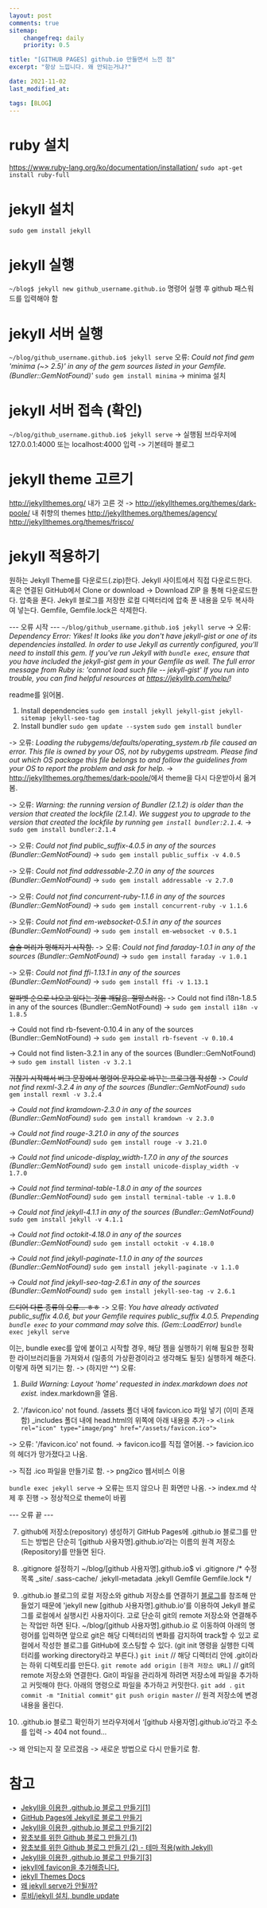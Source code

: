 ```yaml
---
layout: post
comments: true
sitemap:
    changefreq: daily
    priority: 0.5

title: "[GITHUB PAGES] github.io 만들면서 느낀 점"
excerpt: "항상 느낍니다. 왜 안되는거냐?"

date: 2021-11-02
last_modified_at: 

tags: [BLOG]
---
```


# ruby 설치
<https://www.ruby-lang.org/ko/documentation/installation/>
`sudo apt-get install ruby-full`

# jekyll 설치
`sudo gem install jekyll`

# jekyll 실행
`~/blog$ jekyll new github_username.github.io`
명령어 실행 후 github 패스워드를 입력해야 함

# jekyll 서버 실행
`~/blog/github_username.github.io$ jekyll serve`
오류: _Could not find gem 'minima (~> 2.5)' in any of the gem sources listed in your Gemfile. (Bundler::GemNotFound)'_
`sudo gem install minima` -> minima 설치

# jekyll 서버 접속 (확인)
`~/blog/github_username.github.io$ jekyll serve` -> 실행됨
브라우저에 127.0.0.1:4000 또는 localhost:4000 입력
-> 기본테마 블로그

# jekyll theme 고르기
<http://jekyllthemes.org/>
내가 고른 것 -> http://jekyllthemes.org/themes/dark-poole/
내 취향의 themes
http://jekyllthemes.org/themes/agency/
http://jekyllthemes.org/themes/frisco/

# jekyll 적용하기
원하는 Jekyll Theme를 다운로드(.zip)한다.
Jekyll 사이트에서 직접 다운로드한다.
혹은 연결된 GitHub에서 Clone or download -> Download ZIP 을 통해 다운로드한다.
압축을 푼다.
Jekyll 블로그를 저장한 로컬 디렉터리에 압축 푼 내용을 모두 복사하여 넣는다.
Gemfile, Gemfile.lock은 삭제한다.

--- 오류 시작 ---
`~/blog/github_username.github.io$ jekyll serve`
-> 오류: _Dependency Error: Yikes! It looks like you don't have jekyll-gist or one of its dependencies installed. In order to use Jekyll as currently configured, you'll need to install this gem. If you've run Jekyll with `bundle exec`, ensure that you have included the jekyll-gist gem in your Gemfile as well. The full error message from Ruby is: 'cannot load such file -- jekyll-gist' If you run into trouble, you can find helpful resources at https://jekyllrb.com/help/!_

readme를 읽어봄.
1. Install dependencies
`sudo gem install jekyll jekyll-gist jekyll-sitemap jekyll-seo-tag`
2. Install bundler
`sudo gem update --system`
`sudo gem install bundler`

-> 오류: *Loading the rubygems/defaults/operating_system.rb file caused an error. This file is owned by your OS, not by rubygems upstream. Please find out which OS package this file belongs to and follow the guidelines from your OS to report the problem and ask for help.*
-> <http://jekyllthemes.org/themes/dark-poole/>에서 theme을 다시 다운받아서 옮겨봄.

-> 오류: _Warning: the running version of Bundler (2.1.2) is older than the version that created the lockfile (2.1.4). We suggest you to upgrade to the version that created the lockfile by running `gem install bundler:2.1.4`._
-> `sudo gem install bundler:2.1.4`

-> 오류: *Could not find public_suffix-4.0.5 in any of the sources (Bundler::GemNotFound)*
-> `sudo gem install public_suffix -v 4.0.5`

-> 오류: *Could not find addressable-2.7.0 in any of the sources (Bundler::GemNotFound)*
-> `sudo gem install addressable -v 2.7.0`

-> 오류: *Could not find concurrent-ruby-1.1.6 in any of the sources (Bundler::GemNotFound)*
-> `sudo gem install concurrent-ruby -v 1.1.6`

-> 오류: *Could not find em-websocket-0.5.1 in any of the sources (Bundler::GemNotFound)*
-> `sudo gem install em-websocket -v 0.5.1`

~~슬슬 머리가 멍해지기 시작함.~~
-> 오류: *Could not find faraday-1.0.1 in any of the sources (Bundler::GemNotFound)*
-> `sudo gem install faraday -v 1.0.1`

-> 오류: *Could not find ffi-1.13.1 in any of the sources (Bundler::GemNotFound)*
-> `sudo gem install ffi -v 1.13.1`

~~알파벳 순으로 나오고 있다는 것을 깨닳음. 절망스러움.~~
-> Could not find i18n-1.8.5 in any of the sources (Bundler::GemNotFound)
-> `sudo gem install i18n -v 1.8.5`

-> Could not find rb-fsevent-0.10.4 in any of the sources (Bundler::GemNotFound)
-> `sudo gem install rb-fsevent -v 0.10.4`

-> Could not find listen-3.2.1 in any of the sources (Bundler::GemNotFound)
-> `sudo gem install listen -v 3.2.1`

~~귀찮기 시작해서 버그 문장에서 명령어 문자으로 바꾸는 프로그램 작성함~~
-> *Could not find rexml-3.2.4 in any of the sources (Bundler::GemNotFound)*
`sudo gem install rexml -v 3.2.4`

-> *Could not find kramdown-2.3.0 in any of the sources (Bundler::GemNotFound)*
`sudo gem install kramdown -v 2.3.0`

-> *Could not find rouge-3.21.0 in any of the sources (Bundler::GemNotFound)*
`sudo gem install rouge -v 3.21.0`

-> *Could not find unicode-display_width-1.7.0 in any of the sources (Bundler::GemNotFound)*
`sudo gem install unicode-display_width -v 1.7.0`

-> *Could not find terminal-table-1.8.0 in any of the sources (Bundler::GemNotFound)*
`sudo gem install terminal-table -v 1.8.0`

-> *Could not find jekyll-4.1.1 in any of the sources (Bundler::GemNotFound)*
`sudo gem install jekyll -v 4.1.1`

-> *Could not find octokit-4.18.0 in any of the sources (Bundler::GemNotFound)*
`sudo gem install octokit -v 4.18.0`

-> *Could not find jekyll-paginate-1.1.0 in any of the sources (Bundler::GemNotFound)*
`sudo gem install jekyll-paginate -v 1.1.0`

-> *Could not find jekyll-seo-tag-2.6.1 in any of the sources (Bundler::GemNotFound)*
`sudo gem install jekyll-seo-tag -v 2.6.1`

~~드디어 다른 종류의 오류... ㅎㅎ~~
-> 오류: *You have already activated public_suffix 4.0.6, but your Gemfile requires public_suffix 4.0.5. Prepending `bundle exec` to your command may solve this. (Gem::LoadError)*
`bundle exec jekyll serve`

이는, bundle exec를 앞에 붙이고 시작할 경우, 해당 젬을 실행하기 위해 필요한 정확한 라이브러리들을 가져와서 (일종의 가상환경이라고 생각해도 될듯) 실행하게 해준다. 이렇게 하면 되기는 함.
-> (하지만 ^^) 오류:
1. *Build Warning: Layout 'home' requested in index.markdown does not exist.*
index.markdown을 열음.

2. '/favicon.ico' not found.
/assets 폴더 내에 favicon.ico 파일 넣기 (이미 존재함)
_includes 폴더 내에 head.html의 위쪽에 아래 내용을 추가
->
`<link rel="icon" type="image/png" href="/assets/favicon.ico">`

-> 오류: '/favicon.ico' not found.
-> favicon.ico를 직접 열어봄.
-> favicion.ico의 헤더가 망가졌다고 나옴.

-> 직접 .ico 파일을 만들기로 함.
-> png2ico 웹서비스 이용

`bundle exec jekyll serve`
-> 오류는 뜨지 않으나 흰 화면만 나옴.
-> index.md 삭제 후 진행
-> 정상적으로 theme이 바뀜

--- 오류 끝 ---

7. github에 저장소(repository) 생성하기
GitHub Pages에 .github.io 블로그를 만드는 방법은 단순히 ‘[github 사용자명].github.io’라는 이름의 원격 저장소(Repository)를 만들면 된다.

8. .gitignore 설정하기
~/blog/[github 사용자명].github.io$ vi .gitignore
/* 수정 목록
_site/
.sass-cache/
.jekyll-metadata
.jekyll
Gemfile
Gemfile.lock
*/

9. .github.io 블로그의 로컬 저장소와 github 저장소를 연결하기
[블로그](https://gmlwjd9405.github.io/2017/10/06/Jekyll-github.io-blog-3.html)를 참조해 만들었기 때문에 'jekyll new [github 사용자명].github.io'를 이용하여 Jekyll 블로그를 로컬에서 실행시킨 사용자이다. 고로 단순히 git의 remote 저장소와 연결해주는 작업만 하면 된다.
~/blog/[github 사용자명].github.io 로 이동하여 아래의 명령어를 입력하면 앞으로 git은 해당 디렉터리의 변화를 감지하여 track할 수 있고 로컬에서 작성한 블로그를 GitHub에 호스팅할 수 있다. (git init 명령을 실행한 디렉터리를 working directory라고 부른다.)
`git init` // 해당 디렉터리 안에 .git이라는 하위 디렉토리를 만든다.
`git remote add origin [원격 저장소 URL]` // git의 remote 저장소와 연결한다.
Git이 파일을 관리하게 하려면 저장소에 파일을 추가하고 커밋해야 한다. 아래의 명령으로 파일을 추가하고 커밋한다.
`git add .`
`git commit -m "Initial commit"`
`git push origin master` // 원격 저장소에 변경 내용을 올린다.

10. .github.io 블로그 확인하기
브라우저에서 ‘[github 사용자명].github.io’라고 주소를 입력
-> 404 not found...

-> 왜 안되는지 잘 모르겠음
-> 새로운 방법으로 다시 만들기로 함.

# 참고
* [Jekyll을 이용한 .github.io 블로그 만들기[1]](https://gmlwjd9405.github.io/2017/10/06/Jekyll-github.io-blog-1.html)
* [GitHub Pages에 Jekyll로 블로그 만들기](https://minacle.github.io/post/create-a-blog-with-jekyll-on-github-pages/)
* [Jekyll을 이용한 .github.io 블로그 만들기[2]](https://gmlwjd9405.github.io/2017/10/06/Jekyll-github.io-blog-2.html)
* [왕초보를 위한 Github 블로그 만들기 (1)](https://zeddios.tistory.com/1222)
* [왕초보를 위한 Github 블로그 만들기 (2) - 테마 적용(with Jekyll)](https://zeddios.tistory.com/1223)
* [Jekyll을 이용한 .github.io 블로그 만들기[3]](https://gmlwjd9405.github.io/2017/10/06/Jekyll-github.io-blog-3.html)
* [jekyll에 favicon을 추가해줍니다.](https://frhyme.github.io/blog/jekyll_add_Favicon/)
* [jekyll Themes Docs](https://jekyllrb.com/docs/themes/#overriding-theme-defaults)
* [왜 jekyll serve가 안될까?](https://frhyme.github.io/others/jekyll_serve_not_work/)
* [루비/jekyll 설치, bundle update](https://corecode.pe.kr/normal/2020/08/21/ruby_jekyll_install/)